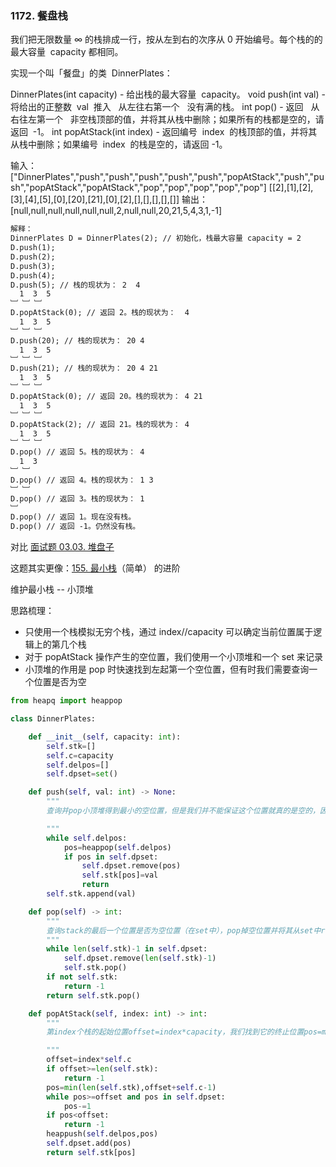 ### 1172. 餐盘栈

我们把无限数量 ∞ 的栈排成一行，按从左到右的次序从 0 开始编号。每个栈的的最大容量  capacity 都相同。

实现一个叫「餐盘」的类  DinnerPlates：

DinnerPlates(int capacity) - 给出栈的最大容量  capacity。
void push(int val) - 将给出的正整数  val  推入   从左往右第一个   没有满的栈。
int pop() - 返回   从右往左第一个   非空栈顶部的值，并将其从栈中删除；如果所有的栈都是空的，请返回  -1。
int popAtStack(int index) - 返回编号  index  的栈顶部的值，并将其从栈中删除；如果编号  index  的栈是空的，请返回 -1。

输入：
["DinnerPlates","push","push","push","push","push","popAtStack","push","push","popAtStack","popAtStack","pop","pop","pop","pop","pop"]
[[2],[1],[2],[3],[4],[5],[0],[20],[21],[0],[2],[],[],[],[],[]]
输出：
[null,null,null,null,null,null,2,null,null,20,21,5,4,3,1,-1]

```markdown
解释：
DinnerPlates D = DinnerPlates(2); // 初始化，栈最大容量 capacity = 2
D.push(1);
D.push(2);
D.push(3);
D.push(4);
D.push(5); // 栈的现状为： 2  4
  1  3  5
﹈ ﹈ ﹈
D.popAtStack(0); // 返回 2。栈的现状为：  4
  1  3  5
﹈ ﹈ ﹈
D.push(20); // 栈的现状为： 20 4
  1  3  5
﹈ ﹈ ﹈
D.push(21); // 栈的现状为： 20 4 21
  1  3  5
﹈ ﹈ ﹈
D.popAtStack(0); // 返回 20。栈的现状为： 4 21
  1  3  5
﹈ ﹈ ﹈
D.popAtStack(2); // 返回 21。栈的现状为： 4
  1  3  5
﹈ ﹈ ﹈
D.pop() // 返回 5。栈的现状为： 4
  1  3
﹈ ﹈  
D.pop() // 返回 4。栈的现状为： 1 3
﹈ ﹈  
D.pop() // 返回 3。栈的现状为： 1
﹈  
D.pop() // 返回 1。现在没有栈。
D.pop() // 返回 -1。仍然没有栈。
```

对比 [面试题 03.03. 堆盘子](https://leetcode.cn/problems/stack-of-plates-lcci/)

这题其实更像：[155. 最小栈](https://leetcode-cn.com/problems/min-stack/)（简单） 的进阶

维护最小栈 -- 小顶堆

思路梳理：

- 只使用一个栈模拟无穷个栈，通过 index//capacity 可以确定当前位置属于逻辑上的第几个栈
- 对于 popAtStack 操作产生的空位置，我们使用一个小顶堆和一个 set 来记录
- 小顶堆的作用是 pop 时快速找到左起第一个空位置，但有时我们需要查询一个位置是否为空

```python
from heapq import heappop

class DinnerPlates:

    def __init__(self, capacity: int):
        self.stk=[]
        self.c=capacity
        self.delpos=[]
        self.dpset=set()

    def push(self, val: int) -> None:
        """
        查询并pop小顶堆得到最小的空位置，但是我们并不能保证这个位置就真的是空的，因为我们只在popAtStack中更新小顶堆，而在pop中没有处理小顶堆，有可能在一次popAtStack又不断pop后，导致这个空位置不属于当前存在的任何一个栈，但这个位置仍然留在小顶堆中。因此需要查询这个位置是否同时也在set中，不断重复这个过程直到找到一个合法的空位置，此时可以直接用新值填上。假如没有在小顶堆中找到合法的空位置，说明当前栈是连续的，可以直接append

        """
        while self.delpos:
            pos=heappop(self.delpos)
            if pos in self.dpset:
                self.dpset.remove(pos)
                self.stk[pos]=val
                return
        self.stk.append(val)

    def pop(self) -> int:
        """
        查询stack的最后一个位置是否为空位置（在set中），pop掉空位置并将其从set中remove，直到stack末尾非空，将其pop并返回
        """
        while len(self.stk)-1 in self.dpset:
            self.dpset.remove(len(self.stk)-1)
            self.stk.pop()
        if not self.stk:
            return -1
        return self.stk.pop()

    def popAtStack(self, index: int) -> int:
        """
        第index个栈的起始位置offset=index*capacity，我们找到它的终止位置pos=min(len(stack),offset+capacity-1)，不断查询pos是否在set中，并递减pos，直到pos小于offset（该栈为空，返回-1）或者找到一个非空的位置，将其加入set和小顶堆并返回结果

        """
        offset=index*self.c
        if offset>=len(self.stk):
            return -1
        pos=min(len(self.stk),offset+self.c-1)
        while pos>=offset and pos in self.dpset:
            pos-=1
        if pos<offset:
            return -1
        heappush(self.delpos,pos)
        self.dpset.add(pos)
        return self.stk[pos]

```
